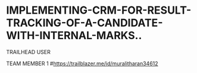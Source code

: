 # IMPLEMENTING-CRM-FOR-RESULT-TRACKING-OF-A-CANDIDATE-WITH-INTERNAL-MARKS..

TRAILHEAD USER

TEAM MEMBER 1 #https://trailblazer.me/id/muralitharan34612
